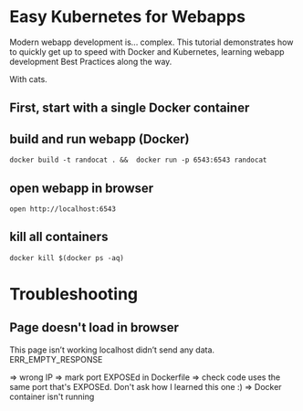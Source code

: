 # Easy Kubernetes for Webapps

Modern webapp development is... complex.  This tutorial demonstrates how to quickly get up to speed with Docker and Kubernetes, learning webapp development Best Practices along the way.

With cats.


## First, start with a single Docker container


## build and run webapp (Docker)

    docker build -t randocat . &&  docker run -p 6543:6543 randocat

## open webapp in browser

    open http://localhost:6543

## kill all containers

    docker kill $(docker ps -aq)


# Troubleshooting

## Page doesn't load in browser

This page isn’t working
localhost didn’t send any data.
ERR_EMPTY_RESPONSE

=> wrong IP
=> mark port EXPOSEd in Dockerfile
=> check code uses the same port that's EXPOSEd. Don't ask how I learned this one :)
=> Docker container isn't running
